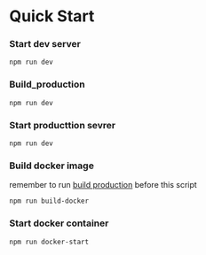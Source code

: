 # Quick Start

### Start dev server 
```
npm run dev
```

### Build_production 
```
npm run dev
```

### Start producttion sevrer 
```
npm run dev
```

### Build docker image
remember to run [build production](#build_production) before this script
```
npm run build-docker
```

### Start docker container
```
npm run docker-start
```
